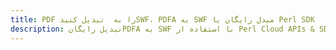 ---title: PDF را به  تبدیل کنیدSWF، PDFA به SWF مبدل رایگان یا Perl SDKdescription: تبدیل رایگانPDFA به SWF با استفاده از Perl Cloud APIs & SDK همچنین اسناد PDF را در Cloud ایجاد، ویرایش و رندر کنید.---